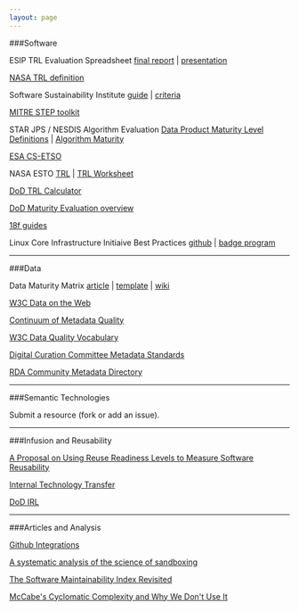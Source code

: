 ```yaml
---
layout: page
---
```


###Software

ESIP TRL Evaluation Spreadsheet [final report](http://wiki.esipfed.org/images/7/73/ESIP_Technology_Evaluation_Framework_Recommendations.pdf) \| [presentation](http://wiki.esipfed.org/images/7/7d/ESIP_Technology_Evaluation_Framework_Recommendations_Slides.pdf)

[NASA TRL definition](https://www.nasa.gov/directorates/heo/scan/engineering/technology/txt_accordion1.html)

Software Sustainability Institute [guide](http://www.software.ac.uk/software-evaluation-guide) \| [criteria](http://software.ac.uk/sites/default/files/SSI-SoftwareEvaluationCriteria.pdf)

[MITRE STEP toolkit](http://www2.mitre.org/work/sepo/toolkits/STEP/)

STAR JPS / NESDIS Algorithm Evaluation [Data Product Maturity Level Definitions](http://www.star.nesdis.noaa.gov/jpss/documents/Status/DataProductMaturityLevelDefinitions.pdf) \| [Algorithm Maturity](http://www.star.nesdis.noaa.gov/jpss/AlgorithmMaturity.php)

[ESA CS-ETSO](https://easa.europa.eu/system/files/dfu/CS-ETSO.pdf)

NASA ESTO [TRL](https://esto.nasa.gov/technologists_trl.html) \| [TRL Worksheet](https://esto.nasa.gov/files/TRL_Worksheet_11-30-10.xls)

[DoD TRL Calculator](http://www.dtic.mil/ndia/2003systems/nolte2.pdf)

[DoD Maturity Evaluation overview](http://www.iaeng.org/publication/WCECS2009/WCECS2009_pp1150-1157.pdf)

[18f guides](https://pages.18f.gov/guides/)

Linux Core Infrastructure Initiaive Best Practices [github](https://github.com/linuxfoundation/cii-best-practices-badge) \| [badge program](https://www.coreinfrastructure.org/programs/badge-program)

----------

###Data

Data Maturity Matrix [article](http://datascience.codata.org/articles/abstract/10.2481/dsj.14-049/) \| [template](https://figshare.com/articles/NCDC_CICSNC_SDSMM_Template/1211954) \| [wiki](http://live.commons.esipfed.bluedotapps.org/node/7956)

[W3C Data on the Web](https://www.w3.org/2013/dwbp/wiki/Main_Page)

[Continuum of Metadata Quality](https://ecommons.cornell.edu/handle/1813/7895)

[W3C Data Quality Vocabulary](https://www.w3.org/TR/2015/WD-vocab-dqv-20150625/)

[Digital Curation Committee Metadata Standards](http://www.dcc.ac.uk/resources/metadata-standards)

[RDA Community Metadata Directory](http://rd-alliance.github.io/metadata-directory/)

----------

###Semantic Technologies

Submit a resource (fork or add an issue).

----------

###Infusion and Reusability

[A Proposal on Using Reuse Readiness Levels to Measure Software Reusability](http://academiccommons.columbia.edu/catalog/ac:180794)

[Internal Technology Transfer](http://www.ics.kth.se/INCOSE/Assesment%20of%20Readiness%20for%20Internal%20Technology%20Transfer.pdf)

[DoD IRL](http://personal.stevens.edu/~bsauser/SysDML/Evolution_Lifecylce_Management_files/Sauser%20INCOSE%202009.pdf)

----------

###Articles and Analysis

[Github Integrations](https://github.com/integrations) 

[A systematic analysis of the science of sandboxing](https://peerj.com/articles/cs-43/)

[The Software Maintainability Index Revisited](http://static1.1.sqspcdn.com/static/f/702523/9457031/1290003349713/200108-Welker.pdf?token=0hc4bxA%2BnY3KAhFrq0AESeTW0M4%3D)

[McCabe's Cyclomatic Complexity and Why We Don't Use It](https://www.cqse.eu/en/blog/mccabe-cyclomatic-complexity/)
